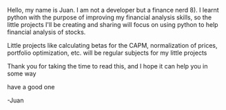 Hello, my name is Juan. I am not a developer but a finance nerd 8). I learnt python with the purpose of improving my financial analysis skills, so the little projects I'll be creating and sharing will focus on using python to help financial analysis of stocks.

Little projects like calculating betas for the CAPM, normalization of prices, portfolio optimization, etc. will be regular subjects for my little projects

Thank you for taking the time to read this, and I hope it can help you in some way

have a good one

-Juan 

